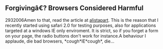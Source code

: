 <article><h2>Forgivingâ€? Browsers Considered Harmful</h2><time><span class="day">29</span><span class="month">3</span><span class="year">2006</span></time>Amen to that, read the article at <a href="http://www.alistapart.com/articles/forgiving">alistapart</a>. This is the reason that I recently started using safari 2.0 for testing purposes, also for applications targeted at a windows IE only enviroment. It is strict, so if you forget a form on your page, the radio buttons don't work for instance.A behaviour I applaude, die bad browsers, *cough*IE*cough*, die...</article>